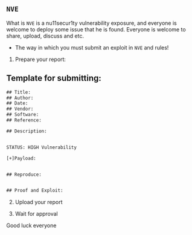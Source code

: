 ## `NVE`
What is `NVE` is a nu11secur1ty vulnerability exposure, and everyone is welcome to deploy some issue that he is found. 
Everyone is welcome to share, upload, discuss and etc.

- The way in which you must submit an exploit in `NVE` and rules!

1. Prepare your report:
## Template for submitting:

```txt
## Title: 
## Author: 
## Date: 
## Vendor: 
## Software: 
## Reference: 

## Description:


STATUS: HIGH Vulnerability

[+]Payload:


## Reproduce:


## Proof and Exploit:

```
2. Upload your report

3. Wait for approval

Good luck everyone
